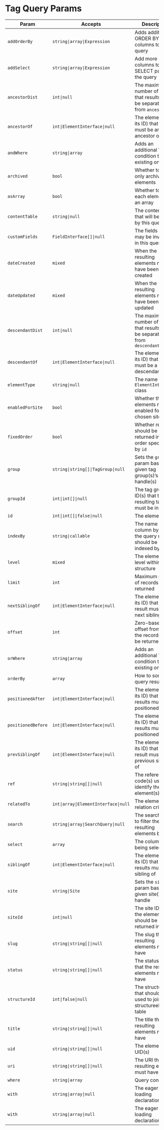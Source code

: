 Tag Query Params
================

Param              | Accepts                              | Description
------------------ | ------------------------------------ | ---------------------------------------------------------------------------------
`addOrderBy`       | `string\|array\|Expression`          | Adds additional ORDER BY columns to the query
`addSelect`        | `string\|array\|Expression`          | Add more columns to the SELECT part of the query
`ancestorDist`     | `int\|null`                          | The maximum number of levels that results may be separated from `ancestorOf`
`ancestorOf`       | `int\|ElementInterface\|null`        | The element (or its ID) that results must be an ancestor of
`andWhere`         | `string\|array`                      | Adds an additional WHERE condition to the existing one
`archived`         | `bool`                               | Whether to return only archived elements
`asArray`          | `bool`                               | Whether to return each element as an array
`contentTable`     | `string\|null`                       | The content table that will be joined by this query
`customFields`     | `FieldInterface[]\|null`             | The fields that may be involved in this query
`dateCreated`      | `mixed`                              | When the resulting elements must have been created
`dateUpdated`      | `mixed`                              | When the resulting elements must have been last updated
`descendantDist`   | `int\|null`                          | The maximum number of levels that results may be separated from `descendantOf`
`descendantOf`     | `int\|ElementInterface\|null`        | The element (or its ID) that results must be a descendant of
`elementType`      | `string\|null`                       | The name of the `ElementInterface` class
`enabledForSite`   | `bool`                               | Whether the elements must be enabled for the chosen site
`fixedOrder`       | `bool`                               | Whether results should be returned in the order specified by `id`
`group`            | `string\|string[]\|TagGroup\|null`   | Sets the `groupId` param based on a given tag group(s)’s handle(s)
`groupId`          | `int\|int[]\|null`                   | The tag group ID(s) that the resulting tags must be in
`id`               | `int\|int[]\|false\|null`            | The element ID(s)
`indexBy`          | `string\|callable`                   | The name of the column by which the query results should be indexed by
`level`            | `mixed`                              | The element’s level within the structure
`limit`            | `int`                                | Maximum number of records to be returned
`nextSiblingOf`    | `int\|ElementInterface\|null`        | The element (or its ID) that the result must be the next sibling of
`offset`           | `int`                                | Zero-based offset from where the records are to be returned
`orWhere`          | `string\|array`                      | Adds an additional WHERE condition to the existing one
`orderBy`          | `array`                              | How to sort the query results
`positionedAfter`  | `int\|ElementInterface\|null`        | The element (or its ID) that the results must be positioned after
`positionedBefore` | `int\|ElementInterface\|null`        | The element (or its ID) that the results must be positioned before
`prevSiblingOf`    | `int\|ElementInterface\|null`        | The element (or its ID) that the result must be the previous sibling of
`ref`              | `string\|string[]\|null`             | The reference code(s) used to identify the element(s)
`relatedTo`        | `int\|array\|ElementInterface\|null` | The element relation criteria
`search`           | `string\|array\|SearchQuery\|null`   | The search term to filter the resulting elements by
`select`           | `array`                              | The columns being selected
`siblingOf`        | `int\|ElementInterface\|null`        | The element (or its ID) that the results must be a sibling of
`site`             | `string\|Site`                       | Sets the `siteId` param based on a given site(s)’s handle
`siteId`           | `int\|null`                          | The site ID that the elements should be returned in
`slug`             | `string\|string[]\|null`             | The slug that resulting elements must have
`status`           | `string\|string[]\|null`             | The status(es) that the resulting elements must have
`structureId`      | `int\|false\|null`                   | The structure ID that should be used to join in the structureelements table
`title`            | `string\|string[]\|null`             | The title that resulting elements must have
`uid`              | `string\|string[]\|null`             | The element UID(s)
`uri`              | `string\|string[]\|null`             | The URI that the resulting element must have
`where`            | `string\|array`                      | Query condition
`with`             | `string\|array\|null`                | The eager-loading declaration
`with`             | `string\|array\|null`                | The eager-loading declaration
